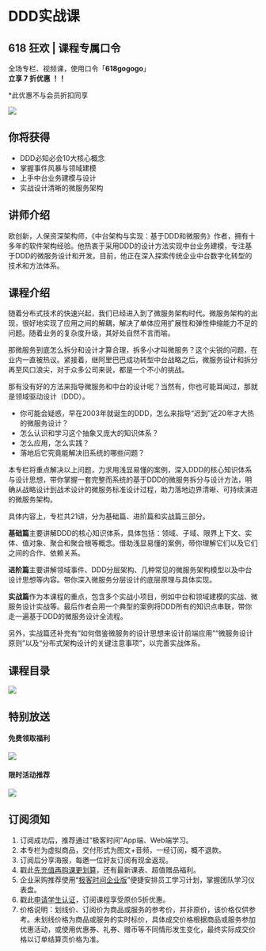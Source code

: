# DDD实战课

## 618 狂欢 | 课程专属口令

全场专栏、视频课，使用口令「**618gogogo**」  
**立享 7 折优惠 ！！**

\*此优惠不与会员折扣同享

[![](https://static001.geekbang.org/resource/image/39/c6/39734c773yye3bb66bc5df3db9f528c6.jpg)](https://time.geekbang.org/hybrid/pvip?canHiddenNavigationBarBackgroundView=3&utm_term=zeusJ190E)

  

## 你将获得

*   DDD必知必会10大核心概念
*   掌握事件风暴与领域建模
*   上手中台业务建模与设计
*   实战设计清晰的微服务架构

  

## 讲师介绍

欧创新，人保资深架构师，《中台架构与实现：基于DDD和微服务》作者，拥有十多年的软件架构经验。他热衷于采用DDD的设计方法实现中台业务建模，专注基于DDD的微服务设计和开发。目前，他正在深入探索传统企业中台数字化转型的技术和方法体系。

  

## 课程介绍

随着分布式技术的快速兴起，我们已经进入到了微服务架构时代。微服务架构的出现，很好地实现了应用之间的解耦，解决了单体应用扩展性和弹性伸缩能力不足的问题。随着业务的复杂度升级，其好处自然不言而喻。

那微服务到底怎么拆分和设计才算合理，拆多小才叫微服务？这个尖锐的问题，在业内一直被热议。紧接着，继阿里巴巴成功转型中台战略之后，微服务设计和拆分再至风口浪尖，对于众多公司来说，都是一个不小的挑战。

那有没有好的方法来指导微服务和中台的设计呢？当然有，你也可能耳闻过，那就是领域驱动设计（DDD）。

*   你可能会疑惑，早在2003年就诞生的DDD，怎么来指导“迟到”近20年才大热的微服务设计？
*   怎么认识和学习这个抽象又庞大的知识体系？
*   怎么应用，怎么实践？
*   落地后它究竟能解决旧系统的哪些问题？

本专栏将重点解决以上问题，力求用浅显易懂的案例，深入DDD的核心知识体系与设计思想，带你掌握一套完整而系统的基于DDD的微服务拆分与设计方法，明确从战略设计到战术设计的微服务标准设计过程，助力落地边界清晰、可持续演进的微服务架构。

具体内容上，专栏共21讲，分为基础篇、进阶篇和实战篇三部分。

**基础篇**主要讲解DDD的核心知识体系，具体包括：领域、子域、限界上下文、实体、值对象、聚合和聚合根等概念。借助浅显易懂的案例，带你理解它们以及它们之间的合作、依赖关系。

**进阶篇**主要讲解领域事件、DDD分层架构、几种常见的微服务架构模型以及中台设计思想等内容。带你深入微服务分层设计的底层原理与具体实现。

**实战篇**作为本课程的重点，包含多个实战小项目，例如中台和领域建模的实战、微服务设计实战等。最后作者会用一个典型的案例将DDD所有的知识点串联，带你走一遍基于DDD的微服务设计全流程。

另外，实战篇还补充有“如何借鉴微服务的设计思想来设计前端应用”“微服务设计原则”以及“分布式架构设计的关键注意事项”，以完善实战体系。

  

## 课程目录

![](https://static001.geekbang.org/resource/image/3c/9c/3c7264cb91ead783c7ec3094ce2add9c.jpg)

  

## 特别放送

#### 免费领取福利

[![](https://static001.geekbang.org/resource/image/3b/f4/3bdf677ae6490acb5f2899985e9337f4.jpg?wh=1029x315)](https://time.geekbang.org/article/455497)

#### 限时活动推荐

[![](https://static001.geekbang.org/resource/image/67/a0/6720f5d50b4b38abbf867facdef728a0.png?wh=1035x360)](https://shop18793264.m.youzan.com/wscgoods/detail/2fmoej9krasag5p?dc_ps=2913145716543073286.200001)

  

## 订阅须知

1.  订阅成功后，推荐通过“极客时间”App端、Web端学习。
2.  本专栏为虚拟商品，交付形式为图文+音频，一经订阅，概不退款。
3.  订阅后分享海报，每邀一位好友订阅有现金返现。
4.  戳此[先充值再购课更划算](https://shop18793264.m.youzan.com/wscgoods/detail/2fmoej9krasag5p?scan=1&activity=none&from=kdt&qr=directgoods_1541158976&shopAutoEnter=1)，还有最新课表、超值赠品福利。
5.  企业采购推荐使用“[极客时间企业版](https://b.geekbang.org/?utm_source=geektime&utm_medium=columnintro&utm_campaign=newregister&gk_source=2021020901_gkcolumnintro_newregister)”便捷安排员工学习计划，掌握团队学习仪表盘。
6.  戳此[申请学生认证](https://promo.geekbang.org/activity/student-certificate?utm_source=geektime&utm_medium=caidanlan1)，订阅课程享受原价5折优惠。
7.  价格说明：划线价、订阅价为商品或服务的参考价，并非原价，该价格仅供参考。未划线价格为商品或服务的实时标价，具体成交价格根据商品或服务参加优惠活动，或使用优惠券、礼券、赠币等不同情形发生变化，最终实际成交价格以订单结算页价格为准。
